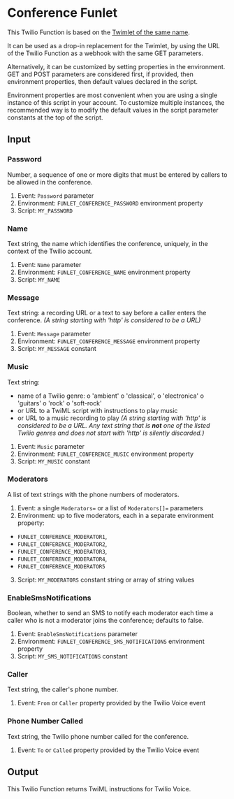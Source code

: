 # Conference Funlet

This Twilio Function is based on the [Twimlet of the same name][twimlet].

[twimlet]: https://www.twilio.com/labs/twimlets/conference

It can be used as a drop-in replacement for the Twimlet, by using the URL
of the Twilio Function as a webhook with the same GET parameters.

Alternatively, it can be customized by setting properties in the
environment. GET and POST parameters are considered first, if provided,
then environment properties, then default values declared in the script.

Environment properties are most convenient when you are using a single
instance of this script in your account. To customize multiple instances,
the recommended way is to modify the default values in the script parameter
constants at the top of the script.

## Input

### Password

Number, a sequence of one or more digits that must be entered by callers
to be allowed in the conference.

1. Event: `Password` parameter
2. Environment: `FUNLET_CONFERENCE_PASSWORD` environment property
3. Script: `MY_PASSWORD`

### Name

Text string, the name which identifies the conference, uniquely,
in the context of the Twilio account.

1. Event: `Name` parameter
2. Environment: `FUNLET_CONFERENCE_NAME` environment property
3. Script: `MY_NAME`

### Message

Text string: a recording URL or a text to say before a caller
enters the conference.
*(A string starting with 'http' is considered to be a URL)*

1. Event: `Message` parameter
2. Environment: `FUNLET_CONFERENCE_MESSAGE` environment property
3. Script: `MY_MESSAGE` constant

### Music

Text string:
- name of a Twilio genre:
  o 'ambient'
  o 'classical',
  o 'electronica'
  o 'guitars'
  o 'rock'
  o 'soft-rock'
- or URL to a TwiML script with instructions to play music
- or URL to a music recording to play
*(A string starting with 'http' is considered to be a URL.
Any text string that is **not** one of the listed Twilio genres
and does not start with 'http' is silently discarded.)*

1. Event: `Music` parameter
2. Environment: `FUNLET_CONFERENCE_MUSIC` environment property
3. Script: `MY_MUSIC` constant

### Moderators

A list of text strings with the phone numbers of moderators.

1. Event: a single `Moderators=` or a list of `Moderators[]=` parameters
2. Environment: up to five moderators,
  each in a separate environment property:
  - `FUNLET_CONFERENCE_MODERATOR1`,
  - `FUNLET_CONFERENCE_MODERATOR2`,
  - `FUNLET_CONFERENCE_MODERATOR3`,
  - `FUNLET_CONFERENCE_MODERATOR4`,
  - `FUNLET_CONFERENCE_MODERATOR5`
3. Script: `MY_MODERATORS` constant string or array of string values

### EnableSmsNotifications

Boolean, whether to send an SMS to notify each moderator
each time a caller who is not a moderator joins the conference;
defaults to false.

1. Event: `EnableSmsNotifications` parameter
2. Environment: `FUNLET_CONFERENCE_SMS_NOTIFICATIONS` environment property
3. Script: `MY_SMS_NOTIFICATIONS` constant

### Caller

Text string, the caller's phone number.

1. Event: `From` or `Caller` property provided by the Twilio Voice event

### Phone Number Called

Text string, the Twilio phone number called for the conference.

1. Event: `To` or `Called` property provided by the Twilio Voice event

## Output

This Twilio Function returns TwiML instructions for Twilio Voice.
